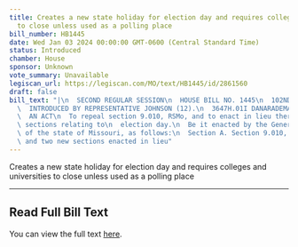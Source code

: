 ```yaml
---
title: Creates a new state holiday for election day and requires colleges and universities
  to close unless used as a polling place
bill_number: HB1445
date: Wed Jan 03 2024 00:00:00 GMT-0600 (Central Standard Time)
status: Introduced
chamber: House
sponsor: Unknown
vote_summary: Unavailable
legiscan_url: https://legiscan.com/MO/text/HB1445/id/2861560
draft: false
bill_text: "|\n  SECOND REGULAR SESSION\n  HOUSE BILL NO. 1445\n  102ND GENERAL ASSEMBLY\n\
  \  INTRODUCED BY REPRESENTATIVE JOHNSON (12).\n  3647H.01I DANARADEMANMILLER,ChiefClerk\n\
  \  AN ACT\n  To repeal section 9.010, RSMo, and to enact in lieu thereof two new\
  \ sections relating to\n  election day.\n  Be it enacted by the General Assembly\
  \ of the state of Missouri, as follows:\n  Section A. Section 9.010, RSMo, is repealed\
  \ and two new sections enacted in lieu"
---
```

Creates a new state holiday for election day and requires colleges and universities to close unless used as a polling place

---

## Read Full Bill Text

You can view the full text [here](https://legiscan.com/MO/text/HB1445/id/2861560).
